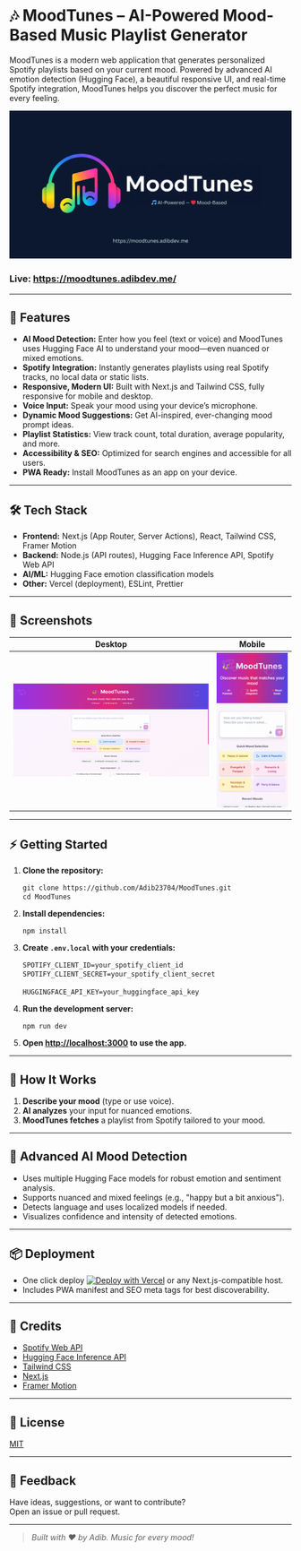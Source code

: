 # 🎶 MoodTunes – AI-Powered Mood-Based Music Playlist Generator

MoodTunes is a modern web application that generates personalized Spotify playlists based on your current mood. Powered by advanced AI emotion detection (Hugging Face), a beautiful responsive UI, and real-time Spotify integration, MoodTunes helps you discover the perfect music for every feeling.

![MoodTunes Screenshot](./public/images/cover-image.jpg)

### Live: https://moodtunes.adibdev.me/

---

## 🚀 Features

- **AI Mood Detection:** Enter how you feel (text or voice) and MoodTunes uses Hugging Face AI to understand your mood—even nuanced or mixed emotions.
- **Spotify Integration:** Instantly generates playlists using real Spotify tracks, no local data or static lists.
- **Responsive, Modern UI:** Built with Next.js and Tailwind CSS, fully responsive for mobile and desktop.
- **Voice Input:** Speak your mood using your device’s microphone.
- **Dynamic Mood Suggestions:** Get AI-inspired, ever-changing mood prompt ideas.
- **Playlist Statistics:** View track count, total duration, average popularity, and more.
- **Accessibility & SEO:** Optimized for search engines and accessible for all users.
- **PWA Ready:** Install MoodTunes as an app on your device.

---

## 🛠️ Tech Stack

- **Frontend:** Next.js (App Router, Server Actions), React, Tailwind CSS, Framer Motion
- **Backend:** Node.js (API routes), Hugging Face Inference API, Spotify Web API
- **AI/ML:** Hugging Face emotion classification models
- **Other:** Vercel (deployment), ESLint, Prettier

---

## 📸 Screenshots

| Desktop | Mobile |
| ------- | ------ |
| ![Desktop Screenshot](./public/screenshot/desktop.png) | ![Mobile Screenshot](./public/screenshot/mobile.png) |

---

## ⚡ Getting Started

1. **Clone the repository:**
   ```
   git clone https://github.com/Adib23704/MoodTunes.git
   cd MoodTunes
   ```

2. **Install dependencies:**
   ```
   npm install
   ```

3. **Create `.env.local` with your credentials:**
   ```
   SPOTIFY_CLIENT_ID=your_spotify_client_id
   SPOTIFY_CLIENT_SECRET=your_spotify_client_secret
   
   HUGGINGFACE_API_KEY=your_huggingface_api_key
   ```

4. **Run the development server:**
   ```
   npm run dev
   ```

5. **Open [http://localhost:3000](http://localhost:3000) to use the app.**

---

## 🎤 How It Works

1. **Describe your mood** (type or use voice).
2. **AI analyzes** your input for nuanced emotions.
3. **MoodTunes fetches** a playlist from Spotify tailored to your mood.

---

## 🧠 Advanced AI Mood Detection

- Uses multiple Hugging Face models for robust emotion and sentiment analysis.
- Supports nuanced and mixed feelings (e.g., "happy but a bit anxious").
- Detects language and uses localized models if needed.
- Visualizes confidence and intensity of detected emotions.

---

## 📦 Deployment

- One click deploy [![Deploy with Vercel](https://vercel.com/button)](https://vercel.com/new/clone?repository-url=https://github.com/Adib23704/MoodTunes) or any Next.js-compatible host.
- Includes PWA manifest and SEO meta tags for best discoverability.

---

## 🙏 Credits

- [Spotify Web API](https://developer.spotify.com/)
- [Hugging Face Inference API](https://huggingface.co/inference-api)
- [Tailwind CSS](https://tailwindcss.com/)
- [Next.js](https://nextjs.org/)
- [Framer Motion](https://www.framer.com/motion/)

---

## 📄 License

[MIT](LICENSE)

---

## 💬 Feedback

Have ideas, suggestions, or want to contribute?  
Open an issue or pull request.

---

> _Built with ❤️ by Adib. Music for every mood!_